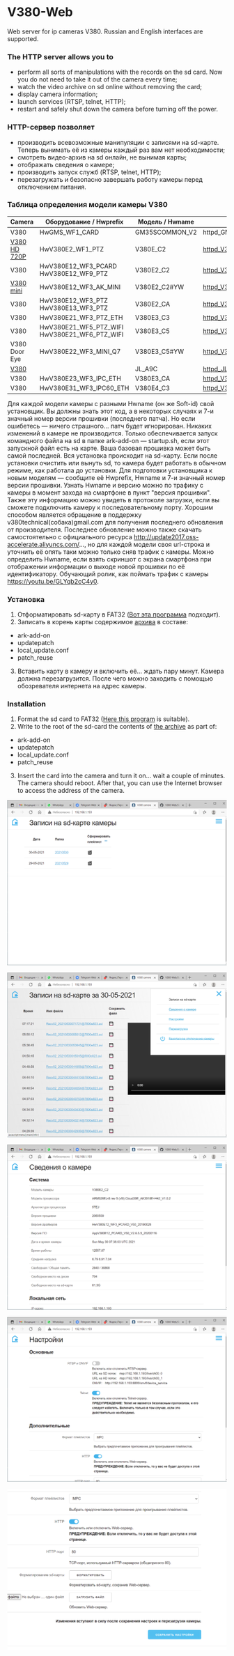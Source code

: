 # V380-Web
Web server for ip cameras V380. Russian and English interfaces are supported.  
### The HTTP server allows you to
- perform all sorts of manipulations with the records on the sd card. Now you do not need to take it out of the camera every time;
- watch the video archive on sd online without removing the card;
- display camera information;
- launch services (RTSP, telnet, HTTP);
- restart and safely shut down the camera before turning off the power.  
### HTTP-сервер позволяет
- производить всевозможные манипуляции с записями на sd-карте. Теперь вынимать её из камеры каждый раз вам нет необходимости;
- смотреть видео-архив на sd онлайн, не вынимая карты;
- отображать сведения о камере;
- производить запуск служб (RTSP, telnet, HTTP);
- перезагружать и безопасно завершать работу камеры перед отключением питания.
### Таблица определения модели камеры V380
| Camera | Оборудование / Hwprefix | Модель / Hwname | Установщик / Installer |
| --- | --- | --- | --- |
| V380 | HwGMS_WF1_CARD | GM35SCOMMON_V2 | httpd_GM35SCOMMON_V2_v20210530.zip |
| [V380 HD 720P](https://aliexpress.ru/item/33010593004.html) | HwV380E2_WF1_PTZ | V380E_C2 | [httpd_V380E_C2_v20210620.zip](https://github.com/Arkady23/V380-Web/releases/download/20210530/httpd_V380E_C2_9090909_v20210620.zip) |
| V380 | HwV380E12_WF3_PCARD<br>HwV380E12_WF9_PTZ | V380E2_C2 | [httpd_V380E2_C2_v20210620.zip](https://github.com/Arkady23/V380-Web/releases/download/20210530/httpd_V380E2_C2_9090909_v20210620.zip) |
| [V380 mini](https://aliexpress.ru/item/4000944546368.html) | HwV380E12_WF3_AK_MINI | V380E2_C2#YW | [httpd_V380E2_C2.YW_v20210620.zip](https://github.com/Arkady23/V380-Web/releases/download/20210530/httpd_V380E2_C2.YW_9090909_v20210620.zip) |
| V380 | HwV380E12_WF3_PTZ<br>HwV380E13_WF3_PTZ | V380E2_CA | [httpd_V380E2_CA_v20210620.zip](https://github.com/Arkady23/V380-Web/releases/download/20210530/httpd_V380E2_CA_9090909_v20210620.zip) |
| V380 | HwV380E21_WF3_PTZ_ETH | V380E3_C3 | [httpd_V380E3_C3_v20210620.zip](https://github.com/Arkady23/V380-Web/releases/download/20210530/httpd_V380E3_C3_9090909_v20210620.zip) |
| V380 | HwV380E21_WF5_PTZ_WIFI<br>HwV380E21_WF6_PTZ_WIFI | V380E3_C5 | [httpd_V380E3_C5_v20210620.zip](https://github.com/Arkady23/V380-Web/releases/download/20210530/httpd_V380E3_C5_9090909_v20210620.zip) |
| V380 Door Eye | HwV380E22_WF3_MINI_Q7 | V380E3_C5#YW | [httpd_V380E3_C5.YW_v20210620.zip](https://github.com/Arkady23/V380-Web/releases/download/20210530/httpd_V380E3_C5.YW_9090909_v20210620.zip) |
| [V380](https://aliexpress.ru/item/4001089979397.html) |  | JL_A9C | [httpd_JL_A9C_v20210620.zip](https://github.com/Arkady23/V380-Web/releases/download/20210530/httpd_JL_A9C_9090909_v20210620.zip) |
| V380 | HwV380E23_WF3_IPC_ETH | V380E3_CA | [httpd_V380E3_CA_v20210620.zip](https://github.com/Arkady23/V380-Web/releases/download/20210530/httpd_V380E3_CA_9090909_v20210620.zip) |
| V380 | HwV380E31_WF3_IPC60_ETH | V380E4_C3 | [httpd_V380E4_C3_v20210620.zip](https://github.com/Arkady23/V380-Web/releases/download/20210530/httpd_V380E4_C3_9090909_v20210620.zip) |

Для каждой модели камеры с разными Hwname (он же Soft-id) свой установщик. Вы должны знать этот код, а в некоторых случаях и 7-и значный номер версии прошивки (последнего патча). Но если ошибетесь — ничего страшного... патч будет игнорирован. Никаких изменений в камере не производится. Только обеспечивается запуск командного файла на sd в папке ark-add-on — startup.sh, если этот запускной файл есть на карте. Ваша базовая прошивка может быть самой последней. Вся установка происходит на sd-карту. Если после установки очистить или вынуть sd, то камера будет работать в обычном режиме, как работала до установки. Для подготовки установщика к новым моделям — сообщите её Hwprefix, Hwname и 7-и значный номер версии прошивки. Узнать Hwname и версию можно по трафику с камеры в момент захода на смартфоне в пункт "версия прошивки". Также эту информацию можно увидеть в протоколе загрузки, если вы сможете подключить камеру к последовательному порту. Хорошим способом является обращение в поддержку v380technical(собака)gmail.com для получения последнего обновления от производителя. Последнее обновление можно также скачать самостоятельно с официального ресурса http://update2017.oss-accelerate.aliyuncs.com/..., но для каждой модели своя url-строка и уточнить её опять таки можно только сняв трафик с камеры. Можно определить Hwname, если взять скриншот с экрана смартфона при отображении информации о выходе новой прошивки по её идентификатору. Обучающий ролик, как поймать трафик с камеры https://youtu.be/GLYqb2cC4y0.
### Установка
1. Отформатировать sd-карту в FAT32 ([Вот эта программа](http://ridgecrop.co.uk/index.htm?guiformat.htm) подходит).
2. Записать в корень карты содержимое [архива](https://github.com/Arkady23/V380-Web/releases/tag/20210530) в составе:
- ark-add-on
- updatepatch
- local_update.conf
- patch_reuse
3. Вставить карту в камеру и включить её... ждать пару минут. Камера должна перезагрузится. После чего можно заходить с помощью обозревателя интернета на адрес камеры. 
### Installation
1. Format the sd card to FAT32 ([Here this program](http://ridgecrop.co.uk/index.htm?guiformat.htm) is suitable).
2. Write to the root of the sd-card the contents of [the archive](https://github.com/Arkady23/V380-Web/releases/tag/20210530) as part of:
- ark-add-on
- updatepatch
- local_update.conf
- patch_reuse
3. Insert the card into the camera and turn it on... wait a couple of minutes. The camera should reboot. After that, you can use the Internet browser to access the address of the camera.  

![Просмотр папок с записями](Screenshots/image_2021_05_30T07_36_48_243Z.png?raw=true)  

![Просмотр видео записей за сутки](Screenshots/image_2021_05_30T07_37_52_174Z.png?raw=true)  

![Просмотр сведений о камере](Screenshots/image_2021_05_30T07_38_32_727Z.png?raw=true)  

![Просмотр основных настроек](Screenshots/image_2021_05_30T07_39_06_740Z.png?raw=true)  

![Просмотр дполнительных настроек](Screenshots/image_2021_05_30T07_39_26_478Z.png?raw=true)
